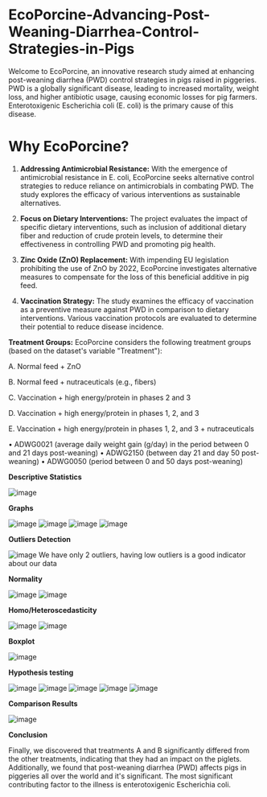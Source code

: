 # EcoPorcine-Advancing-Post-Weaning-Diarrhea-Control-Strategies-in-Pigs
Welcome to EcoPorcine, an innovative research study aimed at enhancing post-weaning diarrhea (PWD) control strategies in pigs raised in piggeries. PWD is a globally significant disease, leading to increased mortality, weight loss, and higher antibiotic usage, causing economic losses for pig farmers. Enterotoxigenic Escherichia coli (E. coli) is the primary cause of this disease.


# Why EcoPorcine?

1. **Addressing Antimicrobial Resistance:** With the emergence of antimicrobial resistance in E. coli, EcoPorcine seeks alternative control strategies to reduce reliance on antimicrobials in combating PWD. The study explores the efficacy of various interventions as sustainable alternatives.

2. **Focus on Dietary Interventions:** The project evaluates the impact of specific dietary interventions, such as inclusion of additional dietary fiber and reduction of crude protein levels, to determine their effectiveness in controlling PWD and promoting pig health.

3. **Zinc Oxide (ZnO) Replacement:** With impending EU legislation prohibiting the use of ZnO by 2022, EcoPorcine investigates alternative measures to compensate for the loss of this beneficial additive in pig feed.

4. **Vaccination Strategy:** The study examines the efficacy of vaccination as a preventive measure against PWD in comparison to dietary interventions. Various vaccination protocols are evaluated to determine their potential to reduce disease incidence.

**Treatment Groups:**
EcoPorcine considers the following treatment groups (based on the dataset's variable "Treatment"):


A. Normal feed + ZnO

B. Normal feed + nutraceuticals (e.g., fibers)

C. Vaccination + high energy/protein in phases 2 and 3

D. Vaccination + high energy/protein in phases 1, 2, and 3

E. Vaccination + high energy/protein in phases 1, 2, and 3 + nutraceuticals


• ADWG0021 (average daily weight gain (g/day) in the period between 0 and 21 days post-weaning)
• ADWG2150 (between day 21 and day 50 post-weaning)
• ADWG0050 (period between 0 and 50 days post-weaning)

**Descriptive Statistics**

![image](https://github.com/SHrouk-Hesh/EcoPorcine-Advancing-Post-Weaning-Diarrhea-Control-Strategies-in-Pigs/assets/121517766/6e0b3e4f-6fa6-4171-8f80-adb612b4f21e)


**Graphs**

![image](https://github.com/SHrouk-Hesh/EcoPorcine-Advancing-Post-Weaning-Diarrhea-Control-Strategies-in-Pigs/assets/121517766/9538d51e-7838-47a4-b542-da0b18ba846e)
![image](https://github.com/SHrouk-Hesh/EcoPorcine-Advancing-Post-Weaning-Diarrhea-Control-Strategies-in-Pigs/assets/121517766/5e49293d-71c5-40a8-b3c5-cc352ac2ec05)
![image](https://github.com/SHrouk-Hesh/EcoPorcine-Advancing-Post-Weaning-Diarrhea-Control-Strategies-in-Pigs/assets/121517766/99aeb11f-787e-49d2-8993-19268c8aef4d)
![image](https://github.com/SHrouk-Hesh/EcoPorcine-Advancing-Post-Weaning-Diarrhea-Control-Strategies-in-Pigs/assets/121517766/0f02a9b3-0d9e-4270-999e-1a429522a546)


**Outliers Detection**

![image](https://github.com/SHrouk-Hesh/EcoPorcine-Advancing-Post-Weaning-Diarrhea-Control-Strategies-in-Pigs/assets/121517766/49315410-b93b-49fc-84cb-c174a9733528)
We have only 2 outliers, having low outliers is a good indicator about our data


**Normality**

![image](https://github.com/SHrouk-Hesh/EcoPorcine-Advancing-Post-Weaning-Diarrhea-Control-Strategies-in-Pigs/assets/121517766/22c8f03f-640b-4ede-bc96-21cdac1293a7)
![image](https://github.com/SHrouk-Hesh/EcoPorcine-Advancing-Post-Weaning-Diarrhea-Control-Strategies-in-Pigs/assets/121517766/3f810610-e7ac-4326-861e-9c00c4472a77)


**Homo/Heteroscedasticity**

![image](https://github.com/SHrouk-Hesh/EcoPorcine-Advancing-Post-Weaning-Diarrhea-Control-Strategies-in-Pigs/assets/121517766/92b3aeb1-1be5-4e90-bfa9-c474b582bf1e)
![image](https://github.com/SHrouk-Hesh/EcoPorcine-Advancing-Post-Weaning-Diarrhea-Control-Strategies-in-Pigs/assets/121517766/dbca787a-df1b-4d2e-b828-7a829463133a)


**Boxplot**

![image](https://github.com/SHrouk-Hesh/EcoPorcine-Advancing-Post-Weaning-Diarrhea-Control-Strategies-in-Pigs/assets/121517766/e8bf75c4-8842-4e40-ada3-ad2c5a6fb802)


**Hypothesis testing**

![image](https://github.com/SHrouk-Hesh/EcoPorcine-Advancing-Post-Weaning-Diarrhea-Control-Strategies-in-Pigs/assets/121517766/8b64911b-ae4a-4b65-8f97-66fe2740f4f2)
![image](https://github.com/SHrouk-Hesh/EcoPorcine-Advancing-Post-Weaning-Diarrhea-Control-Strategies-in-Pigs/assets/121517766/cc21415a-b455-4e96-b62a-2791d9f9d03e)
![image](https://github.com/SHrouk-Hesh/EcoPorcine-Advancing-Post-Weaning-Diarrhea-Control-Strategies-in-Pigs/assets/121517766/1e5c22ad-93b4-450e-a9cc-ca906d5f990f)
![image](https://github.com/SHrouk-Hesh/EcoPorcine-Advancing-Post-Weaning-Diarrhea-Control-Strategies-in-Pigs/assets/121517766/e64257db-41df-4686-9eef-e396bbde33be)
![image](https://github.com/SHrouk-Hesh/EcoPorcine-Advancing-Post-Weaning-Diarrhea-Control-Strategies-in-Pigs/assets/121517766/fa88cfc2-24c3-4502-accd-ea3e19c5f59a)


**Comparison Results**

![image](https://github.com/SHrouk-Hesh/EcoPorcine-Advancing-Post-Weaning-Diarrhea-Control-Strategies-in-Pigs/assets/121517766/fff21ff0-4862-40b7-ab6a-753664719f59)




**Conclusion**

Finally, we discovered that treatments A and B significantly differed from the other treatments, indicating that they had an impact on the piglets. Additionally, we found that post-weaning diarrhea (PWD) affects pigs in piggeries all over the world and it's significant.  The most significant contributing factor to the illness is enterotoxigenic Escherichia coli.

